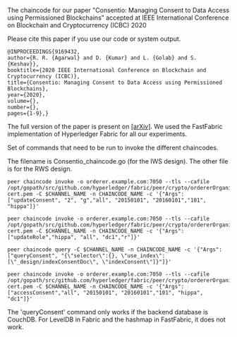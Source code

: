 The chaincode for our paper "Consentio: Managing Consent to Data Access using Permissioned Blockchains" accepted at IEEE International Conference on Blockchain and Cryptocurrency (ICBC) 2020 

Please cite this paper if you use our code or system output.

```
@INPROCEEDINGS{9169432,  
author={R. R. {Agarwal} and D. {Kumar} and L. {Golab} and S. {Keshav}},  
booktitle={2020 IEEE International Conference on Blockchain and Cryptocurrency (ICBC)},   
title={Consentio: Managing Consent to Data Access using Permissioned Blockchains},   
year={2020},  
volume={},  
number={},  
pages={1-9},}
```

The full version of the paper is present on [[arXiv]](https://arxiv.org/pdf/1910.07110.pdf). We used the FastFabric implementation of Hyperledger Fabric for all our experiments.

Set of commands that need to be run to invoke the different chaincodes. 

The filename is Consentio_chaincode.go (for the IWS design). The other file is for the RWS design.

```
peer chaincode invoke -o orderer.example.com:7050 --tls --cafile /opt/gopath/src/github.com/hyperledger/fabric/peer/crypto/ordererOrganizations/example.com/orderers/orderer.example.com/msp/tlscacerts/tlsca.example.com-cert.pem -C $CHANNEL_NAME -n CHAINCODE_NAME -c '{"Args":["updateConsent", "2", "g","all", "20150101", "20160101","101", "hippa"]}'

peer chaincode invoke -o orderer.example.com:7050 --tls --cafile /opt/gopath/src/github.com/hyperledger/fabric/peer/crypto/ordererOrganizations/example.com/orderers/orderer.example.com/msp/tlscacerts/tlsca.example.com-cert.pem -C $CHANNEL_NAME -n CHAINCODE_NAME -c '{"Args":["updateRole","hippa", "all", "dc1","r"]}'

peer chaincode query -C $CHANNEL_NAME -n CHAINCODE_NAME -c '{"Args":["queryConsent", "{\"selector\":{}, \"use_index\":[\"_design/indexConsentDoc\", \"indexConsent\"]}"]}'

peer chaincode invoke -o orderer.example.com:7050 --tls --cafile /opt/gopath/src/github.com/hyperledger/fabric/peer/crypto/ordererOrganizations/example.com/orderers/orderer.example.com/msp/tlscacerts/tlsca.example.com-cert.pem -C $CHANNEL_NAME -n CHAINCODE_NAME -c '{"Args":["accessConsent","all", "20150101", "20160101","101", "hippa", "dc1"]}'

```

The 'queryConsent' command only works if the backend database is CouchDB. For LevelDB in Fabric and the hashmap in FastFabric, it does not work.
